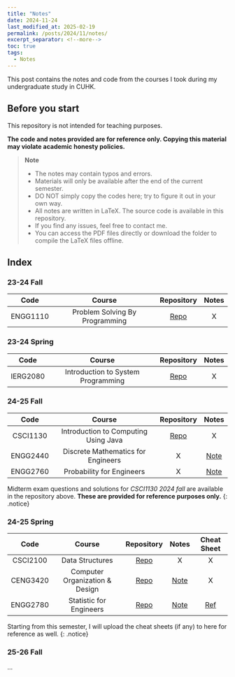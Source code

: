 ```yaml
---
title: "Notes"
date: 2024-11-24
last_modified_at: 2025-02-19
permalink: /posts/2024/11/notes/
excerpt_separator: <!--more-->
toc: true
tags:
  - Notes
---
```


This post contains the notes and code from the courses I took during my undergraduate study in CUHK.
<!--more-->

## Before you start

This repository is not intended for teaching purposes.

**The code and notes provided are for reference only. Copying this material may violate academic honesty policies.**

> **Note**
> + The notes may contain typos and errors.
> + Materials will only be available after the end of the current semester.
> + DO NOT simply copy the codes here; try to figure it out in your own way.
> + All notes are written in LaTeX. The source code is available in this repository.
> + If you find any issues, feel free to contact me.
> + You can access the PDF files directly or download the folder to compile the LaTeX files offline.

## Index

### 23-24 Fall

|  Code  |  Course  |  Repository  |  Notes  |
|  :---:  |  :---:  |  :---:  |  :---:  |
|  ENGG1110  |  Problem Solving By Programming  |  [Repo](ENGG1110)  |  X  |

### 23-24 Spring

|  Code  |  Course  |  Repository  |  Notes  |
|  :---:  |  :---:  |  :---:  |  :---:  |
|  IERG2080  |  Introduction to System Programming   |  [Repo](IERG2080)  |  X  |

### 24-25 Fall

|  Code      |  Course  |  Repository  |  Notes  |
|  :---:     |  :---:   |  :---:       |  :---:  |
|  CSCI1130  |  Introduction to Computing Using Java     |  <a href="https://github.com/dizzyryan/CUHK-CS-Notes/tree/main/CSCI1130/CSCI1130_2024_Midterm" target="_blank">Repo</a>  |  X      |
|  ENGG2440  |  Discrete Mathematics for Engineers       |  X           |  <a href="https://ryanc.wtf/files/ENGG2440.pdf" target="_blank">Note</a>      |
|  ENGG2760  |  Probability for Engineers                |  X           |  <a href="https://ryanc.wtf/files/ENGG2760.pdf" target="_blank">Note</a>      |

Midterm exam questions and solutions for *CSCI1130 2024 fall* are available in the repository above. **These are provided for reference purposes only.** 
{: .notice}

### 24-25 Spring

|  Code      |  Course                          |  Repository  |  Notes  |  Cheat Sheet  |
|  :---:     |  :---:                           |  :---:       |  :---:  |     :---:     |
|  CSCI2100  |  Data Structures                 |  <a href="https://github.com/dizzyryan/CUHK-CS-Notes/tree/main/CSCI2100" target="_blank">Repo</a>  |  X      |       X       |
|  CENG3420  |  Computer Organization & Design  |  <a href="https://github.com/dizzyryan/CUHK-CS-Notes/tree/main/CENG3420" target="_blank">Repo</a>  |  <a href="https://ryanc.wtf/files/CENG3420.pdf" target="_blank">Note</a>  |       X       |
|  ENGG2780  |  Statistic for Engineers         |  <a href="https://github.com/dizzyryan/CUHK-CS-Notes/tree/main/ENGG2780" target="_blank">Repo</a>  |  <a href="https://ryanc.wtf/files/ENGG2780.pdf" target="_blank">Note</a>  |  <a href="https://ryanc.wtf/files/ENGG2780_Midterm_Cheatsheet.pdf" target="_blank">Ref</a>  |

Starting from this semester, I will upload the cheat sheets (if any) to here for reference as well. 
{: .notice}

### 25-26 Fall
...
